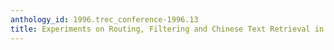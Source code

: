 ```yaml
---
anthology_id: 1996.trec_conference-1996.13
title: Experiments on Routing, Filtering and Chinese Text Retrieval in TREC-5
---
```

